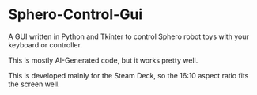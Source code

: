 # Sphero-Control-Gui
A GUI written in Python and Tkinter to control Sphero robot toys with your keyboard or controller.

This is mostly AI-Generated code, but it works pretty well.

This is developed mainly for the Steam Deck, so the 16:10 aspect ratio fits the screen well.
